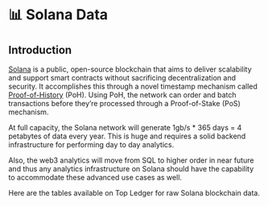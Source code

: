 # 📊 Solana Data

## Introduction

[Solana](https://solana.com/) is a public, open-source blockchain that aims to deliver scalability and support smart contracts without sacrificing decentralization and security. It accomplishes this through a novel timestamp mechanism called [Proof-of-History](https://medium.com/solana-labs/proof-of-history-a-clock-for-blockchain-cf47a61a9274) (PoH). Using PoH, the network can order and batch transactions before they’re processed through a Proof-of-Stake (PoS) mechanism.

At full capacity, the Solana network will generate 1gb/s \* 365 days = 4 petabytes of data every year. This is huge and requires a solid backend infrastructure for performing day to day analytics.&#x20;

Also, the web3 analytics will move from SQL to higher order in near future and thus any analytics infrastructure on Solana should have the capability to accommodate these advanced use cases as well.

Here are the tables available on Top Ledger for raw Solana blockchain data.
